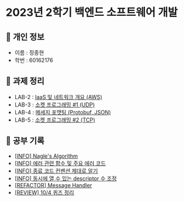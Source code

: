 # 2023년 2학기 백엔드 소프트웨어 개발

## 📁 개인 정보
* 이름 : 정종현
* 학번 : 60162176

## 📝 과제 정리
* LAB-2 : [IaaS 및 네트워크 개요 (AWS)](https://github.com/almond0115/mju-backend-dev/blob/main/lab2/README.md)
* LAB-3 : [소켓 프로그래밍 #1 (UDP)](https://github.com/almond0115/mju-backend-dev/blob/main/lab3/README.md)
* LAB-4 : [메세지 포맷팅 (Protobuf, JSON)](https://github.com/almond0115/mju-backend-dev/blob/main/lab4/README.md)
* LAB-5 : [소켓 프로그래밍 #2 (TCP)](https://github.com/almond0115/mju-backend-dev/blob/main/lab5/README.md)

## 🤔 공부 기록 
* [[INFO] Nagle's Algorithm](https://github.com/almond0115/mju-backend-dev/blob/main/study/nagle.md)
* [[INFO] 에러 관련 함수 및 주요 에러 코드](https://github.com/almond0115/mju-backend-dev/blob/main/study/error.md)
* [[INFO] 종료 코드 컨벤션 제대로 알기](https://github.com/almond0115/mju-backend-dev/blob/main/study/return.md)
* [[INFO] 동시에 열 수 있는 descriptor 수 조정](https://github.com/almond0115/mju-backend-dev/blob/main/study/ulimit.md)
* [[REFACTOR] Message Handler](https://github.com/almond0115/mju-backend-dev/blob/main/study/messageHandler/README.md)
* [[REVIEW] 10/4 퀴즈 정리](https://github.com/almond0115/mju-backend-dev/blob/main/study/quiz/231004.md)

